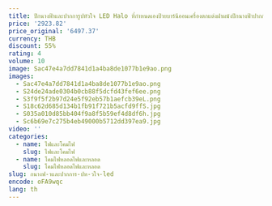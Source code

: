 ```yaml
---
title: ปีกนางฟ้าและปากการูปหัวใจ LED Halo ที่กำหนดเองป้ายบาร์นีออนเครื่องตกแต่งฝาผนังปีกนางฟ้าปากการูปหัวใจศิลปะบนผนังไฟนีออน LED สำหรับฮอม
price: '2923.82'
price_original: '6497.37'
currency: THB
discount: 55%
rating: 4
volume: 10
image: Sac47e4a7dd7841d1a4ba8de1077b1e9ao.png
images:
  - Sac47e4a7dd7841d1a4ba8de1077b1e9ao.png
  - S24de24ade0304b0cb88f5dcfd43fef6ee.png
  - S3f9f5f2b97d24e5f92eb57b1aefcb39eL.png
  - S18c62d685d134b1fb91f721b5acfd9ffS.jpg
  - S035a010d85bb404f9a8f5b59ef4d8df6h.jpg
  - Sc6b69e7c275b4eb49000b5712dd397ea9.jpg
video: ''
categories:
  - name: ไฟและโคมไฟ
    slug: ไฟและโคมไฟ
  - name: โคมไฟหลอดไฟและหลอด
    slug: โคมไฟหลอดไฟและหลอด
slug: กนางฟ-าและปากการ-ปห-วใจ-led
encode: oFA9wqc
lang: th
---
```

  